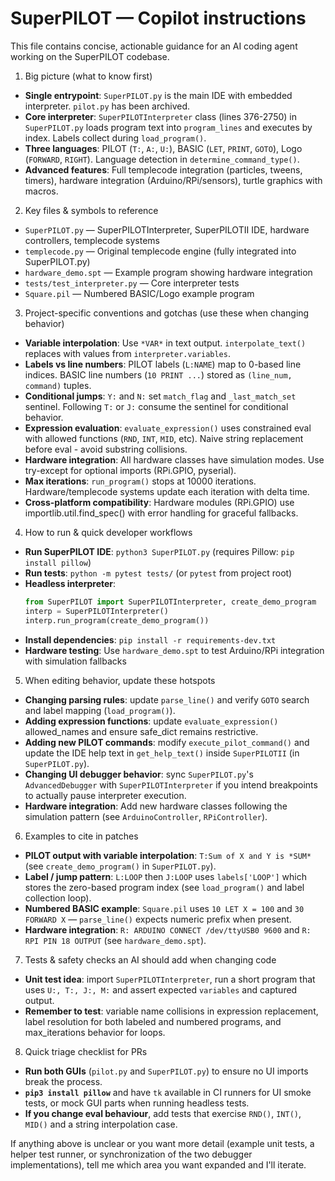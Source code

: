 # SuperPILOT — Copilot instructions

This file contains concise, actionable guidance for an AI coding agent working on the SuperPILOT codebase.

1) Big picture (what to know first)
- **Single entrypoint**: `SuperPILOT.py` is the main IDE with embedded interpreter. `pilot.py` has been archived.
- **Core interpreter**: `SuperPILOTInterpreter` class (lines 376-2750) in `SuperPILOT.py` loads program text into `program_lines` and executes by index. Labels collect during `load_program()`.
- **Three languages**: PILOT (`T:`, `A:`, `U:`), BASIC (`LET`, `PRINT`, `GOTO`), Logo (`FORWARD`, `RIGHT`). Language detection in `determine_command_type()`.
- **Advanced features**: Full templecode integration (particles, tweens, timers), hardware integration (Arduino/RPi/sensors), turtle graphics with macros.

2) Key files & symbols to reference
- `SuperPILOT.py` — SuperPILOTInterpreter, SuperPILOTII IDE, hardware controllers, templecode systems
- `templecode.py` — Original templecode engine (fully integrated into SuperPILOT.py)
- `hardware_demo.spt` — Example program showing hardware integration
- `tests/test_interpreter.py` — Core interpreter tests
- `Square.pil` — Numbered BASIC/Logo example program

3) Project-specific conventions and gotchas (use these when changing behavior)
- **Variable interpolation**: Use `*VAR*` in text output. `interpolate_text()` replaces with values from `interpreter.variables`.
- **Labels vs line numbers**: PILOT labels (`L:NAME`) map to 0-based line indices. BASIC line numbers (`10 PRINT ...`) stored as `(line_num, command)` tuples.
- **Conditional jumps**: `Y:` and `N:` set `match_flag` and `_last_match_set` sentinel. Following `T:` or `J:` consume the sentinel for conditional behavior.
- **Expression evaluation**: `evaluate_expression()` uses constrained eval with allowed functions (`RND`, `INT`, `MID`, etc). Naive string replacement before eval - avoid substring collisions.
- **Hardware integration**: All hardware classes have simulation modes. Use try-except for optional imports (RPi.GPIO, pyserial).
- **Max iterations**: `run_program()` stops at 10000 iterations. Hardware/templecode systems update each iteration with delta time.
- **Cross-platform compatibility**: Hardware modules (RPi.GPIO) use importlib.util.find_spec() with error handling for graceful fallbacks.

4) How to run & quick developer workflows
- **Run SuperPILOT IDE**: `python3 SuperPILOT.py` (requires Pillow: `pip install pillow`)
- **Run tests**: `python -m pytest tests/` (or `pytest` from project root)
- **Headless interpreter**: 
  ```python
  from SuperPILOT import SuperPILOTInterpreter, create_demo_program
  interp = SuperPILOTInterpreter()
  interp.run_program(create_demo_program())
  ```
- **Install dependencies**: `pip install -r requirements-dev.txt`
- **Hardware testing**: Use `hardware_demo.spt` to test Arduino/RPi integration with simulation fallbacks

5) When editing behavior, update these hotspots
- **Changing parsing rules**: update `parse_line()` and verify `GOTO` search and label mapping (`load_program()`).
- **Adding expression functions**: update `evaluate_expression()` allowed_names and ensure safe_dict remains restrictive.
- **Adding new PILOT commands**: modify `execute_pilot_command()` and update the IDE help text in `get_help_text()` inside `SuperPILOTII` (in `SuperPILOT.py`).
- **Changing UI debugger behavior**: sync `SuperPILOT.py`'s `AdvancedDebugger` with `SuperPILOTInterpreter` if you intend breakpoints to actually pause interpreter execution.
- **Hardware integration**: Add new hardware classes following the simulation pattern (see `ArduinoController`, `RPiController`).

6) Examples to cite in patches
- **PILOT output with variable interpolation**: `T:Sum of X and Y is *SUM*` (see `create_demo_program()` in `SuperPILOT.py`).
- **Label / jump pattern**: `L:LOOP` then `J:LOOP` uses `labels['LOOP']` which stores the zero-based program index (see `load_program()` and label collection loop).
- **Numbered BASIC example**: `Square.pil` uses `10 LET X = 100` and `30 FORWARD X` — `parse_line()` expects numeric prefix when present.
- **Hardware integration**: `R: ARDUINO CONNECT /dev/ttyUSB0 9600` and `R: RPI PIN 18 OUTPUT` (see `hardware_demo.spt`).

7) Tests & safety checks an AI should add when changing code
- **Unit test idea**: import `SuperPILOTInterpreter`, run a short program that uses `U:, T:, J:, M:` and assert expected `variables` and captured output.
- **Remember to test**: variable name collisions in expression replacement, label resolution for both labeled and numbered programs, and max_iterations behavior for loops.

8) Quick triage checklist for PRs
- **Run both GUIs** (`pilot.py` and `SuperPILOT.py`) to ensure no UI imports break the process.
- **`pip3 install pillow`** and have `tk` available in CI runners for UI smoke tests, or mock GUI parts when running headless tests.
- **If you change eval behaviour**, add tests that exercise `RND()`, `INT()`, `MID()` and a string interpolation case.

If anything above is unclear or you want more detail (example unit tests, a helper test runner, or synchronization of the two debugger implementations), tell me which area you want expanded and I'll iterate.
